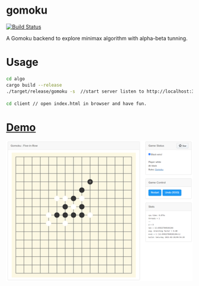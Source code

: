 # gomoku

[![Build Status](https://travis-ci.com/chenyukang/gomoku.svg?branch=main)](https://travis-ci.com/chenyukang/gomoku)

A Gomoku backend to explore minimax algorithm with alpha-beta tunning.

# Usage

```sh
cd algo
cargo build --release
./target/release/gomoku -s  //start server listen to http://localhost:3000

cd client // open index.html in browser and have fun.
```

# [Demo](https://lemon-hill-0c2cac210.azurestaticapps.net/)

![demo](./client/assets/gomoku_demo.png)